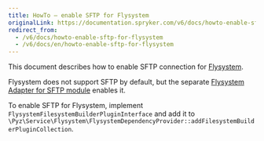 ```yaml
---
title: HowTo — enable SFTP for Flysystem
originalLink: https://documentation.spryker.com/v6/docs/howto-enable-sftp-for-flysystem
redirect_from:
  - /v6/docs/howto-enable-sftp-for-flysystem
  - /v6/docs/en/howto-enable-sftp-for-flysystem
---
```


This document describes how to enable SFTP connection for [Flysystem](https://documentation.spryker.com/docs/flysystem).

Flysystem does not support SFTP by default, but the separate [Flysystem Adapter for SFTP module](https://github.com/thephpleague/flysystem-sftp) enables it.

To enable SFTP for Flysystem, implement `FlysystemFilesystemBuilderPluginInterface` and add it to `\Pyz\Service\Flysystem\FlysystemDependencyProvider::addFilesystemBuilderPluginCollection`.


